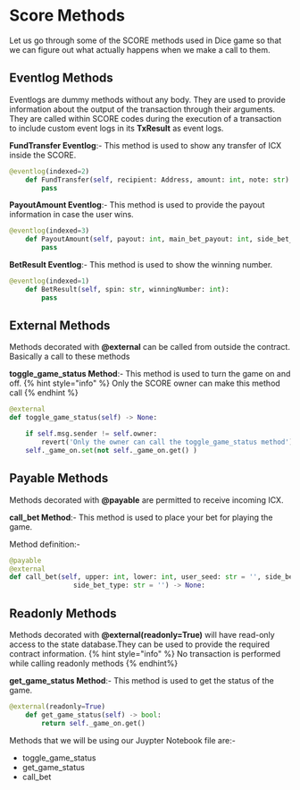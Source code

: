 # Score Methods

Let us go through some of the SCORE methods used in Dice game so that we can figure out what actually happens when we make a call to them.

## Eventlog Methods
Eventlogs are dummy methods without any body. They are used to provide information about the output of the transaction through their arguments. They are called within SCORE codes during the execution of a transaction to include custom event logs in its **TxResult** as event logs.

**FundTransfer Eventlog**:- This method is used to show any transfer of ICX inside the SCORE.

```py
@eventlog(indexed=2)
    def FundTransfer(self, recipient: Address, amount: int, note: str):
        pass
```
**PayoutAmount Eventlog**:- This method is used to provide the payout information in case the user wins.

```py
@eventlog(indexed=3)
    def PayoutAmount(self, payout: int, main_bet_payout: int, side_bet_payout: int):
        pass
```
**BetResult Eventlog**:- This method is used to show the winning number.
```py
@eventlog(indexed=1)
    def BetResult(self, spin: str, winningNumber: int):
        pass
```
## External Methods
Methods decorated with **@external** can be called from outside the contract. Basically a call to these methods

**toggle_game_status Method**:- This method is used to turn the game on and off.
{% hint style="info" %}
Only the SCORE owner can make this method call
{% endhint %}
```py
@external
def toggle_game_status(self) -> None:

    if self.msg.sender != self.owner:
        revert('Only the owner can call the toggle_game_status method')
    self._game_on.set(not self._game_on.get() )
```

## Payable Methods
Methods decorated with **@payable** are permitted to receive incoming ICX.

**call_bet Method**:- This method is used to place your bet for playing the game.

Method definition:-
```py
@payable
@external
def call_bet(self, upper: int, lower: int, user_seed: str = '', side_bet_amount: int = 0,
                side_bet_type: str = '') -> None:
```

## Readonly Methods
Methods decorated with **@external(readonly=True)** will have read-only access to the state database.They can be used to provide the required contract information.
{% hint style="info" %}
No transaction is performed while calling readonly methods
{% endhint%}

**get_game_status Method**:- This method is used to get the status of the game.
```py
@external(readonly=True)
    def get_game_status(self) -> bool:
        return self._game_on.get()
```

Methods that we will be using our Juypter Notebook file are:-
- toggle_game_status
- get_game_status
- call_bet
